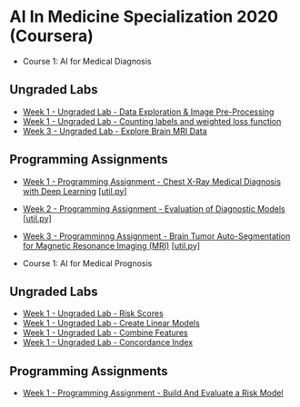 # AI In Medicine Specialization 2020 (Coursera)

* Course 1: AI for Medical Diagnosis

## Ungraded Labs

  * [Week 1 - Ungraded Lab - Data Exploration & Image Pre-Processing](https://github.com/kool7/AI_For_Medicine_Specialization_2020/blob/master/AI%20For%20Medical%20Diagnosis/week1/Data_Exploration_%26_Image_Pre-Processing.ipynb)
  * [Week 1 - Ungraded Lab - Counting labels and weighted loss function](https://github.com/kool7/AI_For_Medicine_Specialization_2020/blob/master/AI%20For%20Medical%20Diagnosis/week1/utf-8''AI4M_C1_W1_lecture_ex_02.ipynb)
  * [Week 3 - Ungraded Lab - Explore Brain MRI Data](https://github.com/kool7/AI_For_Medicine_Specialization_2020/blob/master/AI%20For%20Medical%20Diagnosis/week3/Explore%20MRI%20data.ipynb)

## Programming Assignments

  * [Week 1 - Programming Assignment - Chest X-Ray Medical Diagnosis with Deep Learning](https://github.com/kool7/AI_For_Medicine_Specialization_2020/blob/master/AI%20For%20Medical%20Diagnosis/week1/utf-8''C1M1_Assignment%20.ipynb)  [[util.py]](https://github.com/kool7/AI_For_Medicine_Specialization_2020/blob/master/AI%20For%20Medical%20Diagnosis/week1/utf-8''util.py)
  * [Week 2 - Programming Assignment - Evaluation of Diagnostic Models](https://github.com/kool7/AI_For_Medicine_Specialization_2020/blob/master/AI%20For%20Medical%20Diagnosis/week2/utf-8''C1M2_Assignment.ipynb)  [[util.py]](https://github.com/kool7/AI_For_Medicine_Specialization_2020/blob/master/AI%20For%20Medical%20Diagnosis/week2/utf-8''util.py)
  * [Week 3 - Programminng Assignment - Brain Tumor Auto-Segmentation for Magnetic Resonance Imaging (MRI)](https://github.com/kool7/AI_For_Medicine_Specialization_2020/blob/master/AI%20For%20Medical%20Diagnosis/week3/Brain_Tumor_Auto-Segmentation_for_Magnetic_Resonance_Imaging_(MRI).ipynb) [[util.py]](https://github.com/kool7/AI_For_Medicine_Specialization_2020/blob/master/AI%20For%20Medical%20Diagnosis/week3/utf-8''util.py)

* Course 1: AI for Medical Prognosis

## Ungraded Labs

  * [Week 1 - Ungraded Lab - Risk Scores](https://github.com/kool7/AI_For_Medicine_Specialization_2020/blob/master/AI%20For%20Medical%20Prognosis/week%201/risk_scores.ipynb)
  * [Week 1 - Ungraded Lab - Create Linear Models](https://github.com/kool7/AI_For_Medicine_Specialization_2020/blob/master/AI%20For%20Medical%20Prognosis/week%201/create_linear_model.ipynb)
  * [Week 1 - Ungraded Lab - Combine Features](https://github.com/kool7/AI_For_Medicine_Specialization_2020/blob/master/AI%20For%20Medical%20Prognosis/week%201/combine_features.ipynb)
  * [Week 1 - Ungraded Lab - Concordance Index](https://github.com/kool7/AI_For_Medicine_Specialization_2020/blob/master/AI%20For%20Medical%20Prognosis/week%201/concordance_index.ipynb)

## Programming Assignments

  * [Week 1 - Programming Assignment - Build And Evaluate a Risk Model](https://github.com/kool7/AI_For_Medicine_Specialization_2020/blob/master/AI%20For%20Medical%20Prognosis/week%201/Build%20and%20Evaluate%20a%20Linear%20Risk%20model.ipynb)